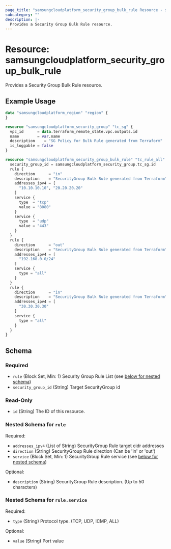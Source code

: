 ```yaml
---
page_title: "samsungcloudplatform_security_group_bulk_rule Resource - samsungcloudplatform"
subcategory: ""
description: |-
  Provides a Security Group Bulk Rule resource.
---
```


# Resource: samsungcloudplatform_security_group_bulk_rule

Provides a Security Group Bulk Rule resource.


## Example Usage

```terraform
data "samsungcloudplatform_region" "region" {
}

resource "samsungcloudplatform_security_group" "tc_sg" {
  vpc_id      = data.terraform_remote_state.vpc.outputs.id
  name        = var.name
  description    = "SG Policy for Bulk Rule generated from Terraform"
  is_loggable = false
}

resource "samsungcloudplatform_security_group_bulk_rule" "tc_rule_all" {
  security_group_id = samsungcloudplatform_security_group.tc_sg.id
  rule {
    direction      = "in"
    description    = "SecurityGroup Bulk Rule generated from Terraform"
    addresses_ipv4 = [
      "10.10.10.10", "20.20.20.20"
    ]
    service {
      type  = "tcp"
      value = "8080"
    }
    service {
      type  = "udp"
      value = "443"
    }
  }
  rule {
    direction      = "out"
    description    = "SecurityGroup Bulk Rule generated from Terraform"
    addresses_ipv4 = [
      "192.168.0.0/24"
    ]
    service {
      type = "all"
    }
  }
  rule {
    direction      = "in"
    description    = "SecurityGroup Bulk Rule generated from Terraform"
    addresses_ipv4 = [
      "30.30.30.30"
    ]
    service {
      type = "all"
    }
  }
}
```

<!-- schema generated by tfplugindocs -->
## Schema

### Required

- `rule` (Block Set, Min: 1) Security Group Rule List (see [below for nested schema](#nestedblock--rule))
- `security_group_id` (String) Target SecurityGroup id

### Read-Only

- `id` (String) The ID of this resource.

<a id="nestedblock--rule"></a>
### Nested Schema for `rule`

Required:

- `addresses_ipv4` (List of String) SecurityGroup Rule target cidr addresses
- `direction` (String) SecurityGroup Rule direction (Can be 'in' or 'out')
- `service` (Block Set, Min: 1) SecurityGroup Rule service (see [below for nested schema](#nestedblock--rule--service))

Optional:

- `description` (String) SecurityGroup Rule description. (Up to 50 characters)

<a id="nestedblock--rule--service"></a>
### Nested Schema for `rule.service`

Required:

- `type` (String) Protocol type. (TCP, UDP, ICMP, ALL)

Optional:

- `value` (String) Port value


